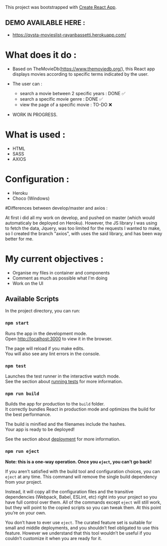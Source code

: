 This project was bootstrapped with [Create React App](https://github.com/facebook/create-react-app).

## DEMO AVAILABLE HERE : 

- https://qvsta-movieslist-rayanbassetti.herokuapp.com/

# What does it do : 

- Based on TheMovieDb(https://www.themoviedb.org/), this React app displays movies according to specific terms indicated by the user.
- The user can :
    - search a movie between 2 specific years : DONE ✅
    - search a specific movie genre : DONE ✅
    - view the page of a specific movie : TO-DO ❌

- WORK IN PROGRESS.

# What is used : 

- HTML
- SASS
- AXIOS

# Configuration :

- Heroku
- Choco (Windows)

#Differences between develop/master and axios : 

At first i did all my work on develop, and pushed on master (which would automaticaly be deployed on Heroku).
However, the JS library I was using to fetch the data, Jquery, was too limited for the requests I wanted to make, so I created the branch "axios", with uses the said library, and has been way better for me.


# My current objectives : 

- Organise my files in container and components
- Comment as much as possible what I'm doing
- Work on the UI

## Available Scripts

In the project directory, you can run:

### `npm start`

Runs the app in the development mode.<br>
Open [http://localhost:3000](http://localhost:3000) to view it in the browser.

The page will reload if you make edits.<br>
You will also see any lint errors in the console.

### `npm test`

Launches the test runner in the interactive watch mode.<br>
See the section about [running tests](https://facebook.github.io/create-react-app/docs/running-tests) for more information.

### `npm run build`

Builds the app for production to the `build` folder.<br>
It correctly bundles React in production mode and optimizes the build for the best performance.

The build is minified and the filenames include the hashes.<br>
Your app is ready to be deployed!

See the section about [deployment](https://facebook.github.io/create-react-app/docs/deployment) for more information.

### `npm run eject`

**Note: this is a one-way operation. Once you `eject`, you can’t go back!**

If you aren’t satisfied with the build tool and configuration choices, you can `eject` at any time. This command will remove the single build dependency from your project.

Instead, it will copy all the configuration files and the transitive dependencies (Webpack, Babel, ESLint, etc) right into your project so you have full control over them. All of the commands except `eject` will still work, but they will point to the copied scripts so you can tweak them. At this point you’re on your own.

You don’t have to ever use `eject`. The curated feature set is suitable for small and middle deployments, and you shouldn’t feel obligated to use this feature. However we understand that this tool wouldn’t be useful if you couldn’t customize it when you are ready for it.

